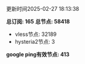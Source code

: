 更新时间2025-02-27 18:13:38

**总订阅: 165**
**总节点: 58418**
- vless节点: 32189
- hysteria2节点: 3

**google ping有效节点: 413**
